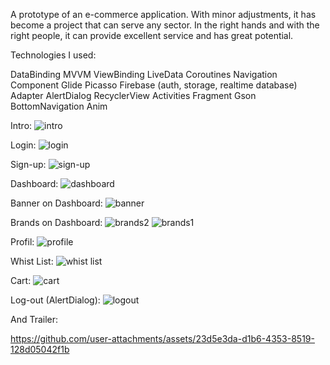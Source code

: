 A prototype of an e-commerce application. With minor adjustments, it has become a project that can serve any sector. In the right hands and with the right people, it can provide excellent service and has great potential.

Technologies I used:

DataBinding
MVVM
ViewBinding
LiveData
Coroutines
Navigation Component
Glide
Picasso
Firebase (auth, storage, realtime database)
Adapter
AlertDialog
RecyclerView
Activities
Fragment
Gson
BottomNavigation
Anim

Intro:
![intro](https://github.com/user-attachments/assets/6c5cf73a-865d-46f1-979d-55ba08a9e5b8)

Login:
![login](https://github.com/user-attachments/assets/8e3f1fd9-4ba5-4668-b1bb-8c212ac502d4)

 Sign-up:
![sign-up](https://github.com/user-attachments/assets/9559abfd-a171-4f5c-a772-613e1c786444)

Dashboard: 
![dashboard](https://github.com/user-attachments/assets/23b64b51-82fa-4df3-8f06-75ee4d5a0aca)

Banner on Dashboard:
![banner](https://github.com/user-attachments/assets/4608a441-197a-404e-944b-5d8a2ba5a9e6)

Brands on Dashboard:
![brands2](https://github.com/user-attachments/assets/5e591e02-37eb-4149-a3c0-084e4ea37b4c)
![brands1](https://github.com/user-attachments/assets/3c1ba34d-091e-49dd-8013-33c0f2f28d93)

Profil:
![profile](https://github.com/user-attachments/assets/60b9888f-7dbf-473d-955a-a4ee39d58001)

Whist List:
![whist list](https://github.com/user-attachments/assets/0b247ed0-0425-4f70-b7c3-982ab45e6496)

Cart:
![cart](https://github.com/user-attachments/assets/a3572652-df2d-4e7c-9e28-baf4195f5f43)

Log-out (AlertDialog):
![logout](https://github.com/user-attachments/assets/42eb20dc-36c6-47df-921d-6cccf60bbd89)

And Trailer:


https://github.com/user-attachments/assets/23d5e3da-d1b6-4353-8519-128d05042f1b






